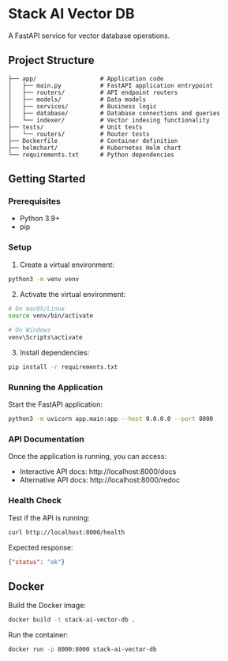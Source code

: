 # Stack AI Vector DB

A FastAPI service for vector database operations.

## Project Structure

```
├── app/                  # Application code
│   ├── main.py           # FastAPI application entrypoint
│   ├── routers/          # API endpoint routers
│   ├── models/           # Data models
│   ├── services/         # Business logic
│   ├── database/         # Database connections and queries
│   └── indexer/          # Vector indexing functionality
├── tests/                # Unit tests
│   └── routers/          # Router tests
├── Dockerfile            # Container definition
├── helmchart/            # Kubernetes Helm chart
└── requirements.txt      # Python dependencies
```

## Getting Started

### Prerequisites

- Python 3.9+
- pip

### Setup

1. Create a virtual environment:

```bash
python3 -m venv venv
```

2. Activate the virtual environment:

```bash
# On macOS/Linux
source venv/bin/activate

# On Windows
venv\Scripts\activate
```

3. Install dependencies:

```bash
pip install -r requirements.txt
```

### Running the Application

Start the FastAPI application:

```bash
python3 -m uvicorn app.main:app --host 0.0.0.0 --port 8000
```

### API Documentation

Once the application is running, you can access:
- Interactive API docs: http://localhost:8000/docs
- Alternative API docs: http://localhost:8000/redoc

### Health Check

Test if the API is running:

```bash
curl http://localhost:8000/health
```

Expected response:
```json
{"status": "ok"}
```

## Docker

Build the Docker image:

```bash
docker build -t stack-ai-vector-db .
```

Run the container:

```bash
docker run -p 8000:8000 stack-ai-vector-db
```